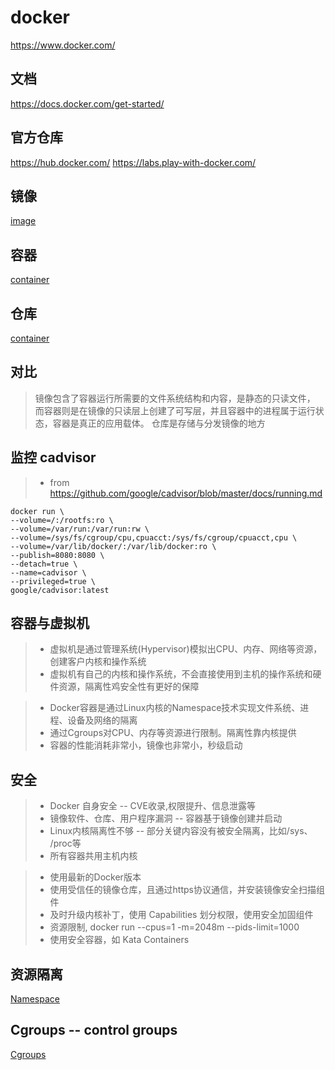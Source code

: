 # docker
https://www.docker.com/

## 文档
https://docs.docker.com/get-started/

## 官方仓库
https://hub.docker.com/
https://labs.play-with-docker.com/

## 镜像
[image](./README.image.md)

## 容器
[container](./README.container.md)

## 仓库
[container](./README.repository.md)

## 对比
> 镜像包含了容器运行所需要的文件系统结构和内容，是静态的只读文件，
> 而容器则是在镜像的只读层上创建了可写层，并且容器中的进程属于运行状态，容器是真正的应用载体。
> 仓库是存储与分发镜像的地方

## 监控 cadvisor
>- from https://github.com/google/cadvisor/blob/master/docs/running.md
```
docker run \
--volume=/:/rootfs:ro \
--volume=/var/run:/var/run:rw \
--volume=/sys/fs/cgroup/cpu,cpuacct:/sys/fs/cgroup/cpuacct,cpu \
--volume=/var/lib/docker/:/var/lib/docker:ro \
--publish=8080:8080 \
--detach=true \
--name=cadvisor \
--privileged=true \
google/cadvisor:latest

```

## 容器与虚拟机
>- 虚拟机是通过管理系统(Hypervisor)模拟出CPU、内存、网络等资源，创建客户内核和操作系统
>- 虚拟机有自己的内核和操作系统，不会直接使用到主机的操作系统和硬件资源，隔离性鸡安全性有更好的保障

>- Docker容器是通过Linux内核的Namespace技术实现文件系统、进程、设备及网络的隔离
>- 通过Cgroups对CPU、内存等资源进行限制。隔离性靠内核提供
>- 容器的性能消耗非常小，镜像也非常小，秒级启动

## 安全
>- Docker 自身安全 	-- CVE收录,权限提升、信息泄露等
>- 镜像软件、仓库、用户程序漏洞 -- 容器基于镜像创建并启动
>- Linux内核隔离性不够 	-- 部分关键内容没有被安全隔离，比如/sys、 /proc等
>- 所有容器共用主机内核

>- 使用最新的Docker版本
>- 使用受信任的镜像仓库，且通过https协议通信，并安装镜像安全扫描组件
>- 及时升级内核补丁，使用 Capabilities 划分权限，使用安全加固组件
>- 资源限制, docker run --cpus=1 -m=2048m --pids-limit=1000 
>- 使用安全容器，如 Kata Containers

## 资源隔离
[Namespace](./README.namespace.md)

## Cgroups -- control groups
[Cgroups](./README.cgroups.md)